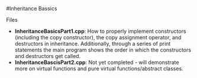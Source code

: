 #Inheritance Bassics

Files
- **InheritanceBasicsPart1.cpp**: How to properly implement constructors (including the copy constructor), the copy assignment operator, and destructors in inheritance. Additionally, through a series of print statements the main program shows the order in which the constructors
  and destructors get called.
- **InheritanceBascisPart2.cpp**: Not yet completed - will demonstrate more on virtual functions and pure virtual functions/abstract classes.
